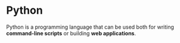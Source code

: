 # Python















Python is a programming language that can be used both for writing **command-line scripts** or building **web applications**.